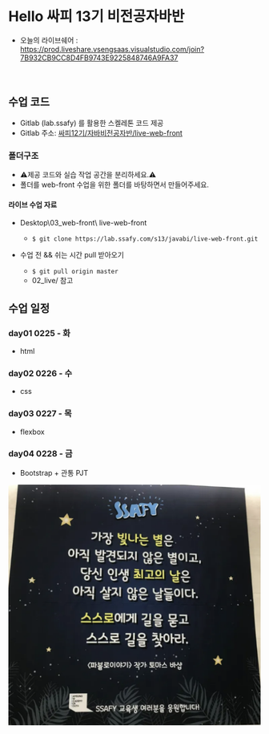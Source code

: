 # Hello 싸피 13기 비전공자바반

- 오늘의 라이브쉐어 : https://prod.liveshare.vsengsaas.visualstudio.com/join?7B932CB9CC8D4FB9743E9225848746A9FA37
  <br><br><br>

## 수업 코드

- Gitlab (lab.ssafy) 를 활용한 스켈레톤 코드 제공
- Gitlab 주소: [싸피12기/자바비전공자반/live-web-front](https://lab.ssafy.com/s13/javabi/live-web-front.git)

### 폴더구조

- ⚠️제공 코드와 실습 작업 공간을 분리하세요.⚠️
- 폴더를 web-front 수업을 위한 폴더를 바탕하면서 만들어주세요.

#### 라이브 수업 자료

- Desktop\03_web-front\ live-web-front

  - `$ git clone https://lab.ssafy.com/s13/javabi/live-web-front.git`

- 수업 전 && 쉬는 시간 pull 받아오기
  - `$ git pull origin master`
  - 02_live/ 참고

## 수업 일정

### day01 0225 - 화

- html

### day02 0226 - 수

- css

### day03 0227 - 목

- flexbox

### day04 0228 - 금

- Bootstrap + 관통 PJT

![이미지](./assets/SSAFY_STAR.png)
